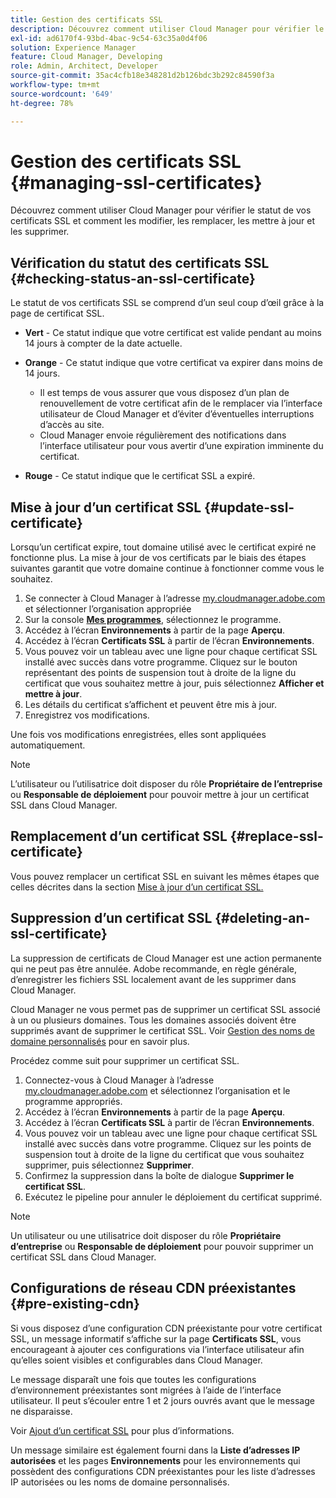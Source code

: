 ```yaml
---
title: Gestion des certificats SSL
description: Découvrez comment utiliser Cloud Manager pour vérifier le statut de vos certificats SSL et comment les modifier, les remplacer, les mettre à jour et les supprimer.
exl-id: ad6170f4-93bd-4bac-9c54-63c35a0d4f06
solution: Experience Manager
feature: Cloud Manager, Developing
role: Admin, Architect, Developer
source-git-commit: 35ac4cfb18e348281d2b126bdc3b292c84590f3a
workflow-type: tm+mt
source-wordcount: '649'
ht-degree: 78%

---
```



# Gestion des certificats SSL {#managing-ssl-certificates}

Découvrez comment utiliser Cloud Manager pour vérifier le statut de vos certificats SSL et comment les modifier, les remplacer, les mettre à jour et les supprimer.

## Vérification du statut des certificats SSL {#checking-status-an-ssl-certificate}

Le statut de vos certificats SSL se comprend d’un seul coup d’œil grâce à la page de certificat SSL.

* **Vert** - Ce statut indique que votre certificat est valide pendant au moins 14 jours à compter de la date actuelle.

* **Orange** - Ce statut indique que votre certificat va expirer dans moins de 14 jours.
   * Il est temps de vous assurer que vous disposez d’un plan de renouvellement de votre certificat afin de le remplacer via l’interface utilisateur de Cloud Manager et d’éviter d’éventuelles interruptions d’accès au site.
   * Cloud Manager envoie régulièrement des notifications dans l’interface utilisateur pour vous avertir d’une expiration imminente du certificat.

* **Rouge** - Ce statut indique que le certificat SSL a expiré.

## Mise à jour d’un certificat SSL {#update-ssl-certificate}

Lorsqu’un certificat expire, tout domaine utilisé avec le certificat expiré ne fonctionne plus. La mise à jour de vos certificats par le biais des étapes suivantes garantit que votre domaine continue à fonctionner comme vous le souhaitez.

1. Se connecter à Cloud Manager à l’adresse [my.cloudmanager.adobe.com](https://my.cloudmanager.adobe.com/) et sélectionner l’organisation appropriée
1. Sur la console **[Mes programmes](/help/implementing/cloud-manager/navigation.md#my-programs)**, sélectionnez le programme.
1. Accédez à l’écran **Environnements** à partir de la page **Aperçu**.
1. Accédez à l’écran **Certificats SSL** à partir de l’écran **Environnements**.
1. Vous pouvez voir un tableau avec une ligne pour chaque certificat SSL installé avec succès dans votre programme. Cliquez sur le bouton représentant des points de suspension tout à droite de la ligne du certificat que vous souhaitez mettre à jour, puis sélectionnez **Afficher et mettre à jour**.
1. Les détails du certificat s’affichent et peuvent être mis à jour.
1. Enregistrez vos modifications.

Une fois vos modifications enregistrées, elles sont appliquées automatiquement.

>[!NOTE]
>
>L’utilisateur ou l’utilisatrice doit disposer du rôle **Propriétaire de l’entreprise** ou **Responsable de déploiement** pour pouvoir mettre à jour un certificat SSL dans Cloud Manager.

## Remplacement d’un certificat SSL {#replace-ssl-certificate}

Vous pouvez remplacer un certificat SSL en suivant les mêmes étapes que celles décrites dans la section [Mise à jour d’un certificat SSL.](#update-ssl-certificate)

## Suppression d’un certificat SSL {#deleting-an-ssl-certificate}

La suppression de certificats de Cloud Manager est une action permanente qui ne peut pas être annulée. Adobe recommande, en règle générale, d’enregistrer les fichiers SSL localement avant de les supprimer dans Cloud Manager.

Cloud Manager ne vous permet pas de supprimer un certificat SSL associé à un ou plusieurs domaines. Tous les domaines associés doivent être supprimés avant de supprimer le certificat SSL. Voir [Gestion des noms de domaine personnalisés](/help/implementing/cloud-manager/custom-domain-names/managing-custom-domain-names.md) pour en savoir plus.

Procédez comme suit pour supprimer un certificat SSL.

1. Connectez-vous à Cloud Manager à l’adresse [my.cloudmanager.adobe.com](https://my.cloudmanager.adobe.com/) et sélectionnez l’organisation et le programme appropriés.
1. Accédez à l’écran **Environnements** à partir de la page **Aperçu**.
1. Accédez à l’écran **Certificats SSL** à partir de l’écran **Environnements**.
1. Vous pouvez voir un tableau avec une ligne pour chaque certificat SSL installé avec succès dans votre programme. Cliquez sur les points de suspension tout à droite de la ligne du certificat que vous souhaitez supprimer, puis sélectionnez **Supprimer**.
1. Confirmez la suppression dans la boîte de dialogue **Supprimer le certificat SSL**.
1. Exécutez le pipeline pour annuler le déploiement du certificat supprimé.

>[!NOTE]
>
>Un utilisateur ou une utilisatrice doit disposer du rôle **Propriétaire d’entreprise** ou **Responsable de déploiement** pour pouvoir supprimer un certificat SSL dans Cloud Manager.

## Configurations de réseau CDN préexistantes {#pre-existing-cdn}

Si vous disposez d’une configuration CDN préexistante pour votre certificat SSL, un message informatif s’affiche sur la page **Certificats SSL**, vous encourageant à ajouter ces configurations via l’interface utilisateur afin qu’elles soient visibles et configurables dans Cloud Manager.

Le message disparaît une fois que toutes les configurations d’environnement préexistantes sont migrées à l’aide de l’interface utilisateur. Il peut s’écouler entre 1 et 2 jours ouvrés avant que le message ne disparaisse.

Voir [Ajout d’un certificat SSL](/help/implementing/cloud-manager/managing-ssl-certifications/add-ssl-certificate.md) pour plus d’informations.

Un message similaire est également fourni dans la **Liste d’adresses IP autorisées** et les pages **Environnements** pour les environnements qui possèdent des configurations CDN préexistantes pour les liste d’adresses IP autorisées ou les noms de domaine personnalisés.
